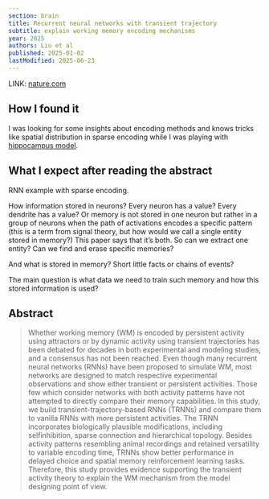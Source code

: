 ```yaml
---
section: brain
title: Recurrent neural networks with transient trajectory
subtitle: explain working memory encoding mechanisms
year: 2025
authors: Liu et al
published: 2025-01-02
lastModified: 2025-06-23
---
```


LINK: [nature.com](https://www.nature.com/articles/s42003-024-07282-3)

## How I found it

I was looking for some insights about encoding methods and knows tricks like spatial distribution in sparse encoding while I was playing with [hippocampus model](/ai/hippocampus-model).

## What I expect after reading the abstract 

RNN example with sparse encoding. 

How information stored in neurons? Every neuron has a value? Every dendrite has a value? Or memory is not stored in one neuron but rather in a group of neurons when the path of activations encodes a specific pattern (this is a term from signal theory, but how would we call a single entity stored in memory?) This paper says that it’s both. So can we extract one entity? Can we find and erase specific memories?

And what is stored in memory? Short little facts or chains of events?

The main question is what data we need to train such memory and how this stored information is used?

## Abstract

> Whether working memory (WM) is encoded by persistent activity using attractors or by dynamic activity using transient trajectories has been debated for decades in both experimental and modeling studies, and a consensus has not been reached. Even though many recurrent neural networks (RNNs) have been proposed to simulate WM, most networks are designed to match respective experimental observations and show either transient or persistent activities. Those few which consider networks with both activity patterns have not attempted to directly compare their memory capabilities. In this study, we build transient-trajectory-based RNNs (TRNNs) and compare them to vanilla RNNs with more persistent activities. The TRNN incorporates biologically plausible modifications, including selfinhibition, sparse connection and hierarchical topology. Besides activity patterns resembling animal recordings and retained versatility to variable encoding time, TRNNs show better performance in delayed choice and spatial memory reinforcement learning tasks. Therefore, this study provides evidence supporting the transient activity theory to explain the WM mechanism from the model designing point of view.